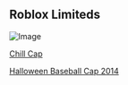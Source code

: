 ## Roblox Limiteds

![Image](https://user-images.githubusercontent.com/37746191/108605219-768d9180-73bb-11eb-8df0-4a8f40adc298.png)

[Chill Cap](https://www.roblox.com/catalog/321570512/Chill-Cap)

[Halloween Baseball Cap 2014](https://www.roblox.com/catalog/184745025/Halloween-Baseball-Cap-2014)


